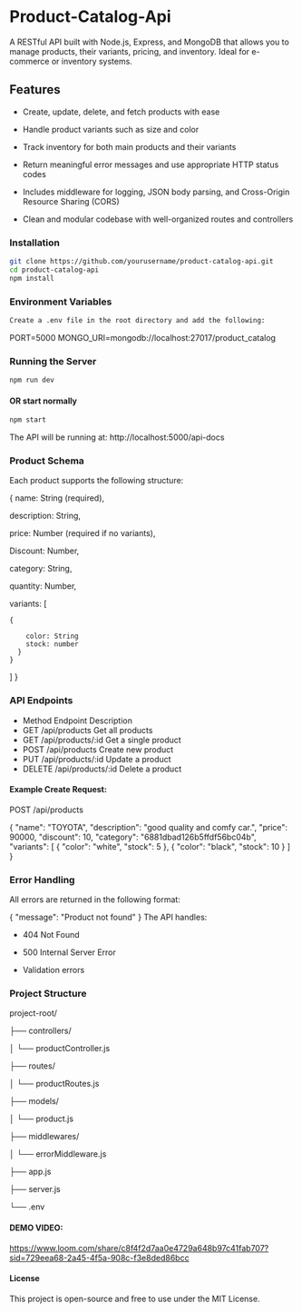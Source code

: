 # Product-Catalog-Api
A RESTful API built with Node.js, Express, and MongoDB that allows you to manage products, their variants, pricing, and inventory. Ideal for e-commerce or inventory systems.

## Features
- Create, update, delete, and fetch products with ease

- Handle product variants such as size and color

- Track inventory for both main products and their variants

- Return meaningful error messages and use appropriate HTTP status codes

- Includes middleware for logging, JSON body parsing, and Cross-Origin Resource Sharing (CORS)

- Clean and modular codebase with well-organized routes and controllers
  
### Installation
```bash
git clone https://github.com/yourusername/product-catalog-api.git
cd product-catalog-api
npm install
```

### Environment Variables
``` bash
Create a .env file in the root directory and add the following:
```
PORT=5000
MONGO_URI=mongodb://localhost:27017/product_catalog

### Running the Server

``` bash
npm run dev
```

#### OR start normally
``` bash 
npm start
```

The API will be running at:
http://localhost:5000/api-docs

### Product Schema
Each product supports the following structure:

{
  name: String (required),

  description: String,
  
  price: Number (required if no variants),

  Discount: Number,
   
  category: String,
  
  quantity: Number,
  
  variants: [
  
    {
      
        color: String
        stock: number
      }
    }
  ]
}

### API Endpoints
- Method	Endpoint	Description
- GET	/api/products	Get all products
- GET	/api/products/:id	Get a single product
- POST	/api/products	Create new product
- PUT	/api/products/:id	Update a product
- DELETE	/api/products/:id	Delete a product

#### Example Create Request:

POST /api/products

{
"name": "TOYOTA",
	"description": "good quality and comfy car.",
	"price": 90000,
	"discount": 10,
	"category": "6881dbad126b5ffdf56bc04b",
	"variants": [
	{
	   "color": "white",
	   "stock": 5
},
{
	"color": "black",
	   "stock": 10
}
	]
}

### Error Handling
All errors are returned in the following format:

{
  "message": "Product not found"
}
The API handles:

- 404 Not Found

- 500 Internal Server Error

- Validation errors

### Project Structure

project-root/

├── controllers/

│   └── productController.js

├── routes/

│   └── productRoutes.js

├── models/

│   └── product.js

├── middlewares/

│   └── errorMiddleware.js

├── app.js

├── server.js

└── .env




#### DEMO VIDEO: 
https://www.loom.com/share/c8f4f2d7aa0e4729a648b97c41fab707?sid=729eea68-2a45-4f5a-908c-f3e8ded86bcc

#### License
This project is open-source and free to use under the MIT License.

